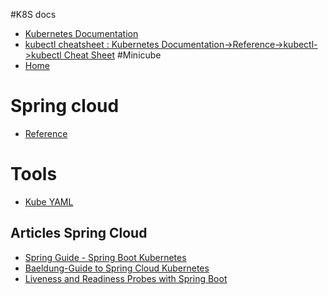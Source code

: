 #K8S docs
- [Kubernetes Documentation](https://kubernetes.io/docs/home/)
- [kubectl cheatsheet : Kubernetes Documentation->Reference->kubectl->kubectl Cheat Sheet](https://kubernetes.io/docs/reference/kubectl/cheatsheet/)
#Minicube
- [Home](https://minikube.sigs.k8s.io/docs/)

# Spring cloud
 - [Reference](https://spring.io/projects/spring-cloud-kubernetes)

# Tools
- [Kube YAML](https://kubeyaml.com/)
## Articles Spring Cloud
- [Spring Guide - Spring Boot Kubernetes](https://spring.io/guides/gs/spring-boot-kubernetes/)
- [Baeldung-Guide to Spring Cloud Kubernetes](https://www.baeldung.com/spring-cloud-kubernetes)
- [Liveness and Readiness Probes with Spring Boot](https://spring.io/blog/2020/03/25/liveness-and-readiness-probes-with-spring-boot)

